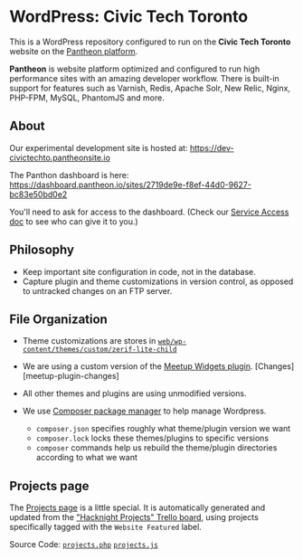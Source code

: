 # WordPress: Civic Tech Toronto

This is a WordPress repository configured to run on the **Civic Tech
Toronto** website on the [Pantheon platform](https://pantheon.io).

**Pantheon** is website platform optimized and configured to run high performance sites with an amazing developer workflow. There is built-in support for features such as Varnish, Redis, Apache Solr, New Relic, Nginx, PHP-FPM, MySQL, PhantomJS and more. 

## About

Our experimental development site is hosted at:
https://dev-civictechto.pantheonsite.io

The Panthon dashboard is here:
https://dashboard.pantheon.io/sites/2719de9e-f8ef-44d0-9627-bc83e50bd0e2

You'll need to ask for access to the dashboard. (Check our [Service
Access doc][service-access] to see who can give it to you.)

   [service-access]: https://hackmd.io/s/SJcySi2db#services

## Philosophy

- Keep important site configuration in code, not in the database.
- Capture plugin and theme customizations in version control, as opposed
  to untracked changes on an FTP server.

## File Organization

- Theme customizations are stores in
  [`web/wp-content/themes/custom/zerif-lite-child`][child-theme]
- We are using a custom version of the [Meetup Widgets
  plugin][meetup-widget]. [Changes][meetup-plugin-changes]
- All other themes and plugins are using unmodified versions.
- We use [Composer package manager][about-composer] to help manage Wordpress.
  - `composer.json` specifies roughly what theme/plugin version we want
  - `composer.lock` locks these themes/plugins to specific versions
  - `composer` commands help us rebuild the theme/plugin directories
    according to what we want

   [child-theme]: web/wp-content/themes/custom/zerif-lite-child
   [meetup-widget]: https://wordpress.org/plugins/meetup-widgets/
   [meetup-widget-changes]: https://github.com/ryelle/Meetup-Widgets/compare/master...patcon:civictechto
   [about-composer]: https://roots.io/using-composer-with-wordpress/

## Projects page

The [Projects page][projects-page] is a little special. It is
automatically generated and updated from the ["Hacknight Projects"
Trello board][projects-board], using projects specifically tagged with
the `Website Featured` label.

Source Code: [`projects.php`][projects-php] [`projects.js`][projects-js]

   [projects-page]: http://dev-civictechto.pantheonsite.io/projects/
   [projects-board]: https://trello.com/b/EVvNEGK5/hacknight-projects
   [projects-php]: web/wp-content/themes/custom/zerif-lite-child/projects.php
   [projects-js]: web/wp-content/themes/custom/zerif-lite-child/js/projects.js
